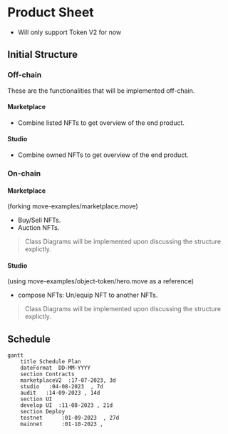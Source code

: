 # Product Sheet

- Will only support Token V2 for now

## Initial Structure

### Off-chain

These are the functionalities that will be implemented off-chain.

#### Marketplace

- Combine listed NFTs to get overview of the end product.

#### Studio

- Combine owned NFTs to get overview of the end product.

### On-chain

#### Marketplace

(forking move-examples/marketplace.move)
- Buy/Sell NFTs.
- Auction NFTs.
> Class Diagrams will be implemented upon discussing the structure explictly.

#### Studio

(using move-examples/object-token/hero.move as a reference)
- compose NFTs: Un/equip NFT to another NFTs.
> Class Diagrams will be implemented upon discussing the structure explictly.

## Schedule

```mermaid
gantt
    title Schedule Plan
    dateFormat  DD-MM-YYYY
    section Contracts
    marketplaceV2  :17-07-2023, 3d
    studio   :04-08-2023  , 7d
    audit   :14-09-2023 , 14d
    section UI 
    develop UI  :11-08-2023 , 21d
    section Deploy 
    testnet      :01-09-2023  , 27d
    mainnet      :01-10-2023 ,
```
